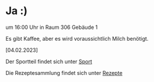 
# Ja :)


um 16:00 Uhr in Raum 306 Gebäude 1

Es gibt Kaffee, aber es wird voraussichtlich Milch benötigt.



<!---![image] Ein Bild vielleicht?als -->

[04.02.2023]


Der Sportteil findet sich unter [Sport](/sport.md)

Die Rezeptesammlung findet sich unter [Rezepte](/rezepte.md)



